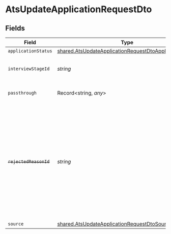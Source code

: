 # AtsUpdateApplicationRequestDto


## Fields

| Field                                                                                                                                                                                              | Type                                                                                                                                                                                               | Required                                                                                                                                                                                           | Description                                                                                                                                                                                        | Example                                                                                                                                                                                            |
| -------------------------------------------------------------------------------------------------------------------------------------------------------------------------------------------------- | -------------------------------------------------------------------------------------------------------------------------------------------------------------------------------------------------- | -------------------------------------------------------------------------------------------------------------------------------------------------------------------------------------------------- | -------------------------------------------------------------------------------------------------------------------------------------------------------------------------------------------------- | -------------------------------------------------------------------------------------------------------------------------------------------------------------------------------------------------- |
| `applicationStatus`                                                                                                                                                                                | [shared.AtsUpdateApplicationRequestDtoApplicationStatus](../../../sdk/models/shared/atsupdateapplicationrequestdtoapplicationstatus.md)                                                            | :heavy_minus_sign:                                                                                                                                                                                 | N/A                                                                                                                                                                                                |                                                                                                                                                                                                    |
| `interviewStageId`                                                                                                                                                                                 | *string*                                                                                                                                                                                           | :heavy_minus_sign:                                                                                                                                                                                 | Unique identifier of the interview stage                                                                                                                                                           | 18bcbb1b-3cbc-4198-a999-460861d19480                                                                                                                                                               |
| `passthrough`                                                                                                                                                                                      | Record<string, *any*>                                                                                                                                                                              | :heavy_minus_sign:                                                                                                                                                                                 | Value to pass through to the provider                                                                                                                                                              | {"other_known_names": "John Doe"}                                                                                                                                                                  |
| ~~`rejectedReasonId`~~                                                                                                                                                                             | *string*                                                                                                                                                                                           | :heavy_minus_sign:                                                                                                                                                                                 | : warning: ** DEPRECATED **: This will be removed in a future release, please migrate away from it as soon as possible.<br/><br/>Unique identifier of the rejection reason, used only for write operations | f223d7f6-908b-48f0-9237-b201c307f609                                                                                                                                                               |
| `source`                                                                                                                                                                                           | [shared.AtsUpdateApplicationRequestDtoSource](../../../sdk/models/shared/atsupdateapplicationrequestdtosource.md)                                                                                  | :heavy_minus_sign:                                                                                                                                                                                 | N/A                                                                                                                                                                                                |                                                                                                                                                                                                    |